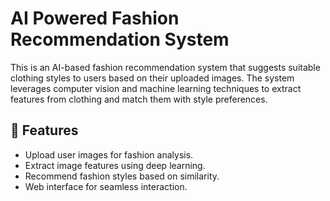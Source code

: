 # AI Powered Fashion Recommendation System

This is an AI-based fashion recommendation system that suggests suitable clothing styles to users based on their uploaded images. The system leverages computer vision and machine learning techniques to extract features from clothing and match them with style preferences.

## 🚀 Features

- Upload user images for fashion analysis.
- Extract image features using deep learning.
- Recommend fashion styles based on similarity.
- Web interface for seamless interaction.



